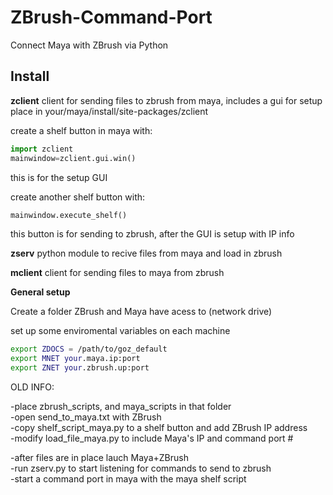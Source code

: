 ZBrush-Command-Port
===================

Connect Maya with ZBrush via Python


Install
-------------------

**zclient**
client for sending files to zbrush from maya, includes a gui for setup
place in your/maya/install/site-packages/zclient

create a shelf button in maya with:
```python
import zclient
mainwindow=zclient.gui.win()
```
this is for the setup GUI

create another shelf button with:
```python
mainwindow.execute_shelf()
```
this button is for sending to zbrush, after the GUI is setup with IP info


**zserv** 
python module to recive files from maya and load in zbrush

**mclient**
client for sending files to maya from zbrush

**General setup**

Create a folder ZBrush and Maya have acess to (network drive)

set up some enviromental variables on each machine

```bash
export ZDOCS = /path/to/goz_default
export MNET your.maya.ip:port
export ZNET your.zbrush.up:port
```


OLD INFO:

-place zbrush_scripts, and maya_scripts in that folder   
-open send_to_maya.txt with ZBrush    
-copy shelf_script_maya.py to a shelf button and add ZBrush IP address    
-modify load_file_maya.py to include Maya's IP and command port #    
 
-after files are in place lauch Maya+ZBrush    
-run zserv.py to start listening for commands to send to zbrush    
-start a command port in maya with the maya shelf script    
